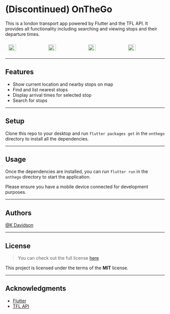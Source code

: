 # (Discontinued) OnTheGo

This is a london transport app powered by Flutter and the TFL API. It provides all functionality including searching and viewing stops and their departure times.

<div style="display: flex; flex-direction: row;">
    <img style="width:23%; margin:10px; height: auto;" src="https://iili.io/VsRG44.md.jpg"/>
    <img style="width:23%; margin:10px; height: auto;" src="https://iili.io/VsRV3l.md.jpg"/>
    <img style="width:23%; margin:10px; height: auto;" src="https://iili.io/VsR4yP.md.jpg"/>
    <img style="width:23%; margin:10px; height: auto;" src="https://iili.io/VsRPu1.md.jpg"/>
</div>

---

## Features

-   Show current location and nearby stops on map
-   Find and list nearest stops
-   Display arrival times for selected stop
-   Search for stops

---

## Setup

Clone this repo to your desktop and run `flutter packages get` in the `onthego` directory to install all the dependencies.

---

## Usage

Once the dependencies are installed, you can run `flutter run` in the `onthego` directory to start the application.

Please ensure you have a mobile device connected for development purposes.

---

## Authors

[@K Davidson](mailto:kaushdavidson@icloud.com)

---

## License

> You can check out the full license [here](LICENSE)

This project is licensed under the terms of the **MIT** license.

---

## Acknowledgments

-   [Flutter](https://flutter.dev/)
-   [TFL API](https://api.tfl.gov.uk/)
